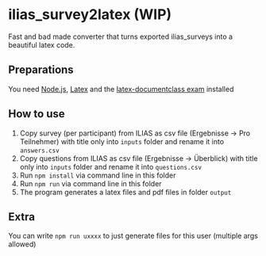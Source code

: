 # ilias_survey2latex (WIP)
Fast and bad made converter that turns exported ilias_surveys into a beautiful latex code.

## Preparations
You need [Node.js](https://nodejs.org/en/), [Latex](https://www.latex-project.org/get/) and the [latex-documentclass exam](https://ctan.org/pkg/exam?lang=en) installed

## How to use
1. Copy survey (per participant) from ILIAS as csv file (Ergebnisse -> Pro Teilnehmer) with title only into `inputs` folder and rename it into `answers.csv`
2. Copy questions from ILIAS as csv file (Ergebnisse -> Überblick) with title only into `inputs` folder and rename it into `questions.csv`
3. Run `npm install` via command line in this folder
4. Run `npm run` via command line in this folder
5. The program generates a latex files and pdf files in folder `output`

## Extra
You can write `npm run uxxxx` to just generate files for this user (multiple args allowed)
